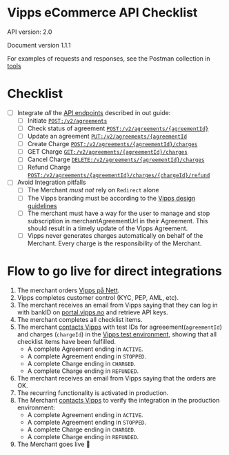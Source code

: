 # Vipps eCommerce API Checklist

API version: 2.0

Document version 1.1.1

For examples of requests and responses, see the Postman collection in [tools](tools/)

# Checklist

- [ ] Integrate _all_ the [API endpoints](https://github.com/vippsas/vipps-recurring-api/blob/master/vipps-recurring-api.md) described in out guide:
    - [ ] Initiate [`POST:/v2/agreements`](https://vippsas.github.io/vipps-recurring-api/#/draft-agreement-controller/draftAgreement)
    - [ ] Check status of agreement [`POST:/v2/agreements/{agreementId}`](https://vippsas.github.io/vipps-recurring-api/#/agreement-controller/getAgreement)
    - [ ] Update an agreement [`PUT:/v2/agreements/{agreementId`](https://vippsas.github.io/vipps-recurring-api/#/agreement-controller/updateAgreement)
    - [ ] Create Charge [`POST:/v2/agreements/{agreementId}/charges`](https://vippsas.github.io/vipps-recurring-api/#/charge-controller/createCharge)
    - [ ] GET Charge [`GET:/v2/agreements/{agreementId}/charges`](https://vippsas.github.io/vipps-recurring-api/#/charge-controller/getCharge)
    - [ ] Cancel Charge [`DELETE:/v2/agreements/{agreementId}/charges`](https://vippsas.github.io/vipps-recurring-api/#/charge-controller/cancelCharge)
    - [ ] Refund Charge [`POST:/v2/agreements/{agreementId}/charges/{chargeId}/refund`](https://vippsas.github.io/vipps-recurring-api/#/charge-controller/refundCharge)
- [ ] Avoid Integration pitfalls
    - [ ] The Merchant _must not_ rely on `Redirect` alone
    - [ ] The Vipps branding must be according to the [Vipps design guidelines](https://github.com/vippsas/vipps-design-guidelines)
    - [ ] The merchant must have a way for the user to manage and stop subscription in merchantAgreementUrl in their Agreement. This should result in a timely update of the Vipps Agreement.
    - [ ] Vipps never generates charges automatically on behalf of the Merchant. Every charge is the responsibility of the Merchant.

# Flow to go live for direct integrations

1. The merchant orders [Vipps på Nett](https://www.vipps.no/produkter-og-tjenester/bedrift/ta-betalt-paa-nett/ta-betalt-paa-nett/).
2. Vipps completes customer control (KYC, PEP, AML, etc).
3. The merchant receives an email from Vipps saying that they can log in with bankID on [portal.vipps.no](https://portal.vipps.no) and retrieve API keys.
4. The merchant completes all checklist items.
5. The merchant [contacts Vipps](https://github.com/vippsas/vipps-developers/blob/master/contact.md) with test IDs for agreeement(`agreementId`) and charges (`chargeId`) in the [Vipps test environment](https://github.com/vippsas/vipps-developers#the-vipps-test-environment-mt), showing that all checklist items have been fulfilled.
    - A complete Agreement ending in `ACTIVE`.
    - A complete Agreement ending in `STOPPED`.
    - A complete Charge ending in  `CHARGED`.
    - A complete Charge ending in  `REFUNDED`.
6. The merchant receives an email from Vipps saying that the orders are OK.
7. The recurring functionality is activated in production.
8. The Merchant [contacts Vipps](https://github.com/vippsas/vipps-developers/blob/master/contact.md) to verify the integration in the production environment:
    - A complete Agreement ending in `ACTIVE`.
    - A complete Agreement ending in `STOPPED`.
    - A complete Charge ending in  `CHARGED`.
    - A complete Charge ending in  `REFUNDED`.
9. The Merchant goes live 🎉
